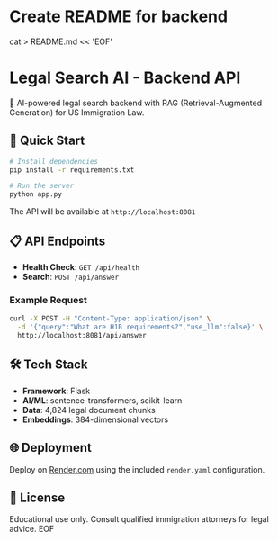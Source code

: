 # Create README for backend
cat > README.md << 'EOF'
# Legal Search AI - Backend API

🤖 AI-powered legal search backend with RAG (Retrieval-Augmented Generation) for US Immigration Law.

## 🚀 Quick Start

```bash
# Install dependencies
pip install -r requirements.txt

# Run the server
python app.py
```

The API will be available at `http://localhost:8081`

## 📋 API Endpoints

- **Health Check**: `GET /api/health`
- **Search**: `POST /api/answer`

### Example Request
```bash
curl -X POST -H "Content-Type: application/json" \
  -d '{"query":"What are H1B requirements?","use_llm":false}' \
  http://localhost:8081/api/answer
```

## 🛠️ Tech Stack

- **Framework**: Flask
- **AI/ML**: sentence-transformers, scikit-learn
- **Data**: 4,824 legal document chunks
- **Embeddings**: 384-dimensional vectors

## 🌐 Deployment

Deploy on [Render.com](https://render.com) using the included `render.yaml` configuration.

## 📄 License

Educational use only. Consult qualified immigration attorneys for legal advice.
EOF